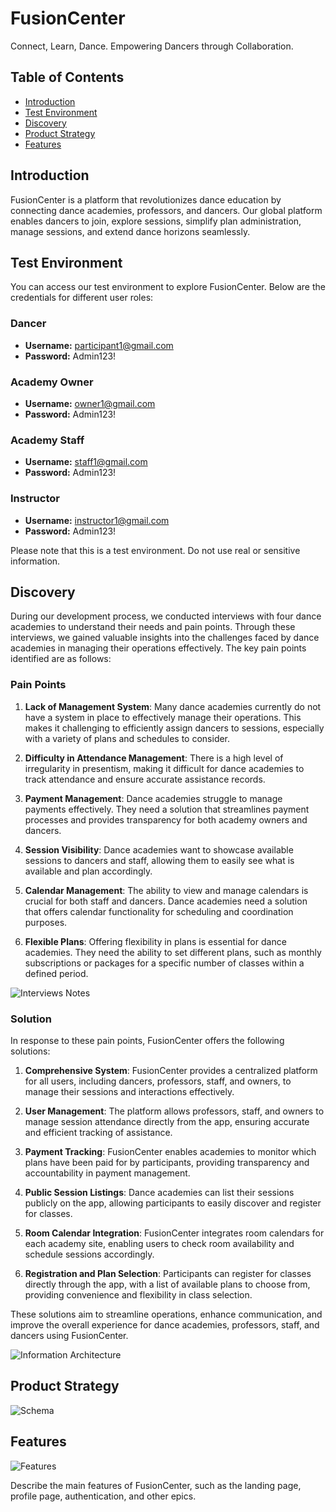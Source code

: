# FusionCenter

Connect, Learn, Dance. Empowering Dancers through Collaboration.

## Table of Contents

- [Introduction](#introduction)
- [Test Environment](#test-environment)
- [Discovery](#discovery)
- [Product Strategy](#product-strategy)
- [Features](#features)

## Introduction

FusionCenter is a platform that revolutionizes dance education by connecting dance academies, professors, and dancers. Our global platform enables dancers to join, explore sessions, simplify plan administration, manage sessions, and extend dance horizons seamlessly.

## Test Environment

You can access our test environment to explore FusionCenter. Below are the credentials for different user roles:

### Dancer

- **Username:** participant1@gmail.com
- **Password:** Admin123!

### Academy Owner

- **Username:** owner1@gmail.com
- **Password:** Admin123!

### Academy Staff

- **Username:** staff1@gmail.com
- **Password:** Admin123!

### Instructor

- **Username:** instructor1@gmail.com
- **Password:** Admin123!

Please note that this is a test environment. Do not use real or sensitive information.

## Discovery

During our development process, we conducted interviews with four dance academies to understand their needs and pain points. Through these interviews, we gained valuable insights into the challenges faced by dance academies in managing their operations effectively. The key pain points identified are as follows:

### Pain Points

1. **Lack of Management System**: Many dance academies currently do not have a system in place to effectively manage their operations. This makes it challenging to efficiently assign dancers to sessions, especially with a variety of plans and schedules to consider.

2. **Difficulty in Attendance Management**: There is a high level of irregularity in presentism, making it difficult for dance academies to track attendance and ensure accurate assistance records.

3. **Payment Management**: Dance academies struggle to manage payments effectively. They need a solution that streamlines payment processes and provides transparency for both academy owners and dancers.

4. **Session Visibility**: Dance academies want to showcase available sessions to dancers and staff, allowing them to easily see what is available and plan accordingly.

5. **Calendar Management**: The ability to view and manage calendars is crucial for both staff and dancers. Dance academies need a solution that offers calendar functionality for scheduling and coordination purposes.

6. **Flexible Plans**: Offering flexibility in plans is essential for dance academies. They need the ability to set different plans, such as monthly subscriptions or packages for a specific number of classes within a defined period.

![Interviews Notes](/_readme_images/interviews.png "Note: obtained from Miro")

### Solution

In response to these pain points, FusionCenter offers the following solutions:

1. **Comprehensive System**: FusionCenter provides a centralized platform for all users, including dancers, professors, staff, and owners, to manage their sessions and interactions effectively.

2. **User Management**: The platform allows professors, staff, and owners to manage session attendance directly from the app, ensuring accurate and efficient tracking of assistance.

3. **Payment Tracking**: FusionCenter enables academies to monitor which plans have been paid for by participants, providing transparency and accountability in payment management.

4. **Public Session Listings**: Dance academies can list their sessions publicly on the app, allowing participants to easily discover and register for classes.

5. **Room Calendar Integration**: FusionCenter integrates room calendars for each academy site, enabling users to check room availability and schedule sessions accordingly.

6. **Registration and Plan Selection**: Participants can register for classes directly through the app, with a list of available plans to choose from, providing convenience and flexibility in class selection.

These solutions aim to streamline operations, enhance communication, and improve the overall experience for dance academies, professors, staff, and dancers using FusionCenter.

![Information Architecture](/_readme_images/information_architecture.png "Note: obtained from Miro")

## Product Strategy

![Schema](/_readme_images/product_schema.png "Note: obtained from Miro")


## Features

![Features](/_readme_images/features.png "Note: obtained from Miro")

Describe the main features of FusionCenter, such as the landing page, profile page, authentication, and other epics.